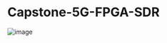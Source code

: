 # Capstone-5G-FPGA-SDR
![image](https://i.postimg.cc/0Nr5bcQ6/a-QAM-OFDM-transmitter-and-b-QAM-OFDM-receiver.png)
